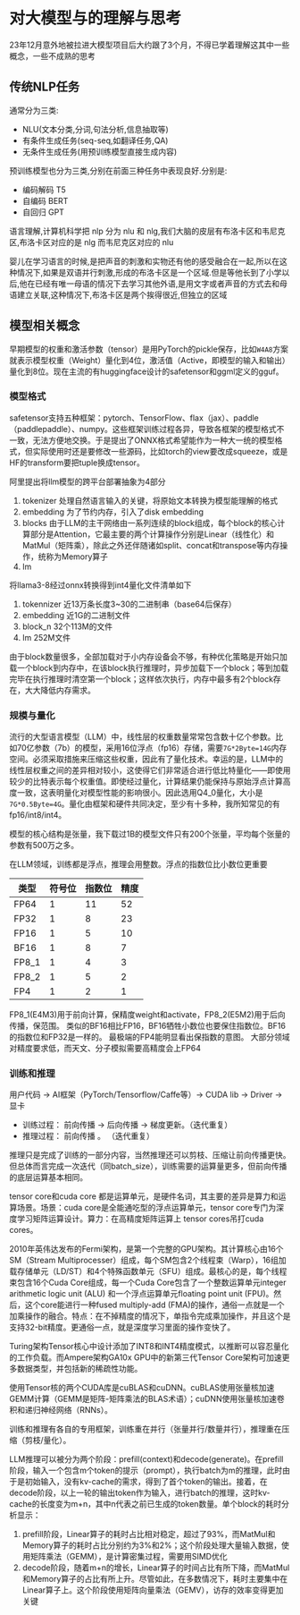 # 对大模型与的理解与思考

23年12月意外地被拉进大模型项目后大约跟了3个月，不得已学着理解这其中一些概念，一些不成熟的思考

## 传统NLP任务

通常分为三类:

* NLU(文本分类,分词,句法分析,信息抽取等)
* 有条件生成任务(seq-seq,如翻译任务,QA)
* 无条件生成任务(用预训练模型直接生成内容)

预训练模型也分为三类,分别在前面三种任务中表现良好.分别是:

* 编码解码 T5
* 自编码 BERT
* 自回归 GPT

语言理解,计算机科学把 nlp 分为 nlu 和 nlg,我们大脑的皮层有布洛卡区和韦尼克区,布洛卡区对应的是 nlg 而韦尼克区对应的 nlu

婴儿在学习语言的时候,是把声音的刺激和实物还有他的感受融合在一起,所以在这种情况下,如果是双语并行刺激,形成的布洛卡区是一个区域.但是等他长到了小学以后,他在已经有唯一母语的情况下去学习其他外语,是用文字或者声音的方式去和母语建立关联,这种情况下,布洛卡区是两个挨得很近,但独立的区域 

## 模型相关概念

早期模型的权重和激活参数（tensor）是用PyTorch的pickle保存，比如`W4A8`方案就表示模型权重（Weight）量化到4位，激活值（Active，即模型的输入和输出）量化到8位。现在主流的有huggingface设计的safetensor和ggml定义的gguf。

### 模型格式

safetensor支持五种框架：pytorch、TensorFlow、flax（jax）、paddle（paddlepaddle）、numpy。这些框架训练过程各异，导致各框架的模型格式不一致，无法方便地交换。于是提出了ONNX格式希望能作为一种大一统的模型格式，但实际使用时还是要修改一些源码，比如torch的view要改成squeeze，或是HF的transform要把tuple换成tensor。

阿里提出将llm模型的跨平台部署抽象为4部分

1. tokenizer 处理自然语言输入的关键，将原始文本转换为模型能理解的格式
2. embedding 为了节约内存，引入了disk embedding
3. blocks 由于LLM的主干网络由一系列连续的block组成，每个block的核心计算部分是Attention，它最主要的两个计算操作分别是Linear（线性化）和MatMul（矩阵乘），除此之外还伴随诸如split、concat和transpose等内存操作，统称为Memory算子
4. lm

将llama3-8经过onnx转换得到int4量化文件清单如下

1. tokennizer 近13万条长度3~30的二进制串（base64后保存）
2. embedding 近1G的二进制文件
3. block_n 32个113M的文件
4. lm 252M文件

由于block数量很多，全部加载对于小内存设备会不够，有种优化策略是开始只加载一个block到内存中，在该block执行推理时，异步加载下一个block；等到加载完毕在执行推理时清空第一个block；这样依次执行，内存中最多有2个block存在，大大降低内存需求。

### 规模与量化

流行的大型语言模型（LLM）中，线性层的权重数量常常包含数十亿个参数。比如70亿参数（7b）的模型，采用16位浮点（fp16）存储，需要`7G*2Byte=14G`内存空间。必须采取措施来压缩这些权重，因此有了量化技术。幸运的是，LLM中的线性层权重之间的差异相对较小，这使得它们非常适合进行低比特量化——即使用较少的比特表示每个权重值。即使经过量化，计算结果仍能保持与原始浮点计算高度一致，这表明量化对模型性能的影响很小。因此选用Q4_0量化，大小是`7G*0.5Byte=4G`。量化由框架和硬件共同决定，至少有十多种，我所知常见的有fp16/int8/int4。

模型的核心结构是张量，我下载过1B的模型文件只有200个张量，平均每个张量的参数有500万之多。

在LLM领域，训练都是浮点，推理会用整数。浮点的指数位比小数位更重要

| 类型 | 符号位 | 指数位 | 精度 |
| ---- | ---- | ---- | ---- |
| FP64 | 1 | 11 | 52 |
| FP32 | 1 | 8 | 23 |
| FP16 | 1 | 5 | 10 |
| BF16 | 1 | 8 | 7 |
| FP8_1 | 1 | 4 | 3 |
| FP8_2 | 1 | 5 | 2 |
| FP4 | 1 | 2 | 1 |

FP8_1(E4M3)用于前向计算，保精度weight和activate，FP8_2(E5M2)用于后向传播，保范围。
类似的BF16相比FP16，BF16牺牲小数位也要保住指数位。BF16的指数位和FP32是一样的。
最极端的FP4能明显看出保指数的意图。
大部分领域对精度要求低，而天文、分子模拟需要高精度会上FP64

### 训练和推理

用户代码  -> AI框架（PyTorch/Tensorflow/Caffe等）-> CUDA lib -> Driver -> 显卡

* 训练过程： 前向传播  -> 后向传播 -> 梯度更新。（迭代重复）
* 推理过程： 前向传播 。 （迭代重复）

推理只是完成了训练的一部分内容，当然推理还可以剪枝、压缩让前向传播更快。但总体而言完成一次迭代（同batch_size），训练需要的运算量更多，但前向传播的底层运算基本相同。

tensor core和cuda core 都是运算单元，是硬件名词，其主要的差异是算力和运算场景。场景：cuda core是全能通吃型的浮点运算单元，tensor core专门为深度学习矩阵运算设计。算力：在高精度矩阵运算上 tensor cores吊打cuda cores。

2010年英伟达发布的Fermi架构，是第一个完整的GPU架构。其计算核心由16个SM（Stream Multiprocesser）组成，每个SM包含2个线程束（Warp），16组加载存储单元（LD/ST）和4个特殊函数单元（SFU）组成。最核心的是，每个线程束包含16个Cuda Core组成，每一个Cuda Core包含了一个整数运算单元integer arithmetic logic unit (ALU) 和一个浮点运算单元floating point unit (FPU)。然后，这个core能进行一种fused multiply-add (FMA)的操作，通俗一点就是一个加乘操作的融合。特点：在不掉精度的情况下，单指令完成乘加操作，并且这个是支持32-bit精度。更通俗一点，就是深度学习里面的操作变快了。

Turing架构Tensor核心中设计添加了INT8和INT4精度模式，以推断可以容忍量化的工作负载。而Ampere架构GA10x GPU中的新第三代Tensor Core架构可加速更多数据类型，并包括新的稀疏性功能。

使用Tensor核的两个CUDA库是cuBLAS和cuDNN。cuBLAS使用张量核加速GEMM计算（GEMM是矩阵-矩阵乘法的BLAS术语）；cuDNN使用张量核加速卷积和递归神经网络（RNNs）。

训练和推理有各自的专用框架，训练重在并行（张量并行/数量并行），推理重在压缩（剪枝/量化）。

LLM推理可以被分为两个阶段：prefill(context)和decode(generate)。在prefill阶段，输入一个包含m个token的提示（prompt），执行batch为m的推理，此时由于是初始输入，没有kv-cache的需求，得到了首个token的输出。接着，在decode阶段，以上一轮的输出token作为输入，进行batch的推理，这时kv-cache的长度变为m+n，其中n代表之前已生成的token数量。单个block的耗时分析显示：

1. prefill阶段，Linear算子的耗时占比相对稳定，超过了93%，而MatMul和Memory算子的耗时占比分别约为3%和2%；这个阶段处理大量输入数据，使用矩阵乘法（GEMM），是计算密集过程，需要用SIMD优化
2. decode阶段，随着m+n的增长，Linear算子的时间占比有所下降，而MatMul和Memory算子的占比有所上升。尽管如此，在多数情况下，耗时主要集中在Linear算子上。这个阶段使用矩阵向量乘法（GEMV），访存的效率变得更加关键
